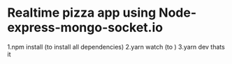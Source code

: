 # Realtime pizza app using Node-express-mongo-socket.io

1.npm install (to install all dependencies)
2.yarn watch (to )
3.yarn dev 
thats it 
